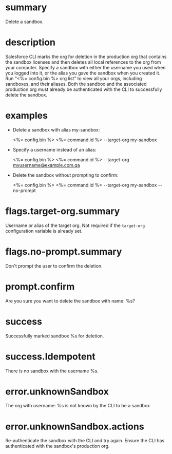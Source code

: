 # summary

Delete a sandbox.

# description

Salesforce CLI marks the org for deletion in the production org that contains the sandbox licenses and then deletes all local references to the org from your computer.
Specify a sandbox with either the username you used when you logged into it, or the alias you gave the sandbox when you created it. Run "<%= config.bin %> org list" to view all your orgs, including sandboxes, and their aliases.
Both the sandbox and the associated production org must already be authenticated with the CLI to successfully delete the sandbox.

# examples

- Delete a sandbox with alias my-sandbox:

  <%= config.bin %> <%= command.id %> --target-org my-sandbox

- Specify a username instead of an alias:

  <%= config.bin %> <%= command.id %> --target-org myusername@example.com.qa

- Delete the sandbox without prompting to confirm:

  <%= config.bin %> <%= command.id %> --target-org my-sandbox --no-prompt

# flags.target-org.summary

Username or alias of the target org. Not required if the `target-org` configuration variable is already set.

# flags.no-prompt.summary

Don't prompt the user to confirm the deletion.

# prompt.confirm

Are you sure you want to delete the sandbox with name: %s?

# success

Successfully marked sandbox %s for deletion.

# success.Idempotent

There is no sandbox with the username %s.

# error.unknownSandbox

The org with username: %s is not known by the CLI to be a sandbox

# error.unknownSandbox.actions

Re-authenticate the sandbox with the CLI and try again.
Ensure the CLI has authenticated with the sandbox's production org.
